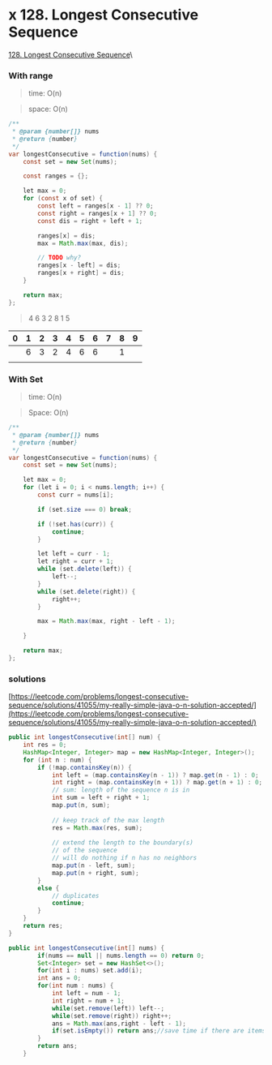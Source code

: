 # x 128. Longest Consecutive Sequence



[128. Longest Consecutive Sequence](https://leetcode.com/problems/longest-consecutive-sequence/)\


### With range

> time: O(n)

> space: O(n)

```java
/**
 * @param {number[]} nums
 * @return {number}
 */
var longestConsecutive = function(nums) {
    const set = new Set(nums);

    const ranges = {};

    let max = 0;
    for (const x of set) {
        const left = ranges[x - 1] ?? 0;
        const right = ranges[x + 1] ?? 0;
        const dis = right + left + 1;

        ranges[x] = dis;
        max = Math.max(max, dis);

        // TODO why?
        ranges[x - left] = dis;
        ranges[x + right] = dis;
    }

    return max;
};
```

> 4 6 3 2 8 1 5

| 0 | 1 | 2 | 3 | 4 | 5 | 6 | 7 | 8 | 9 |
| - | - | - | - | - | - | - | - | - | - |
|   | 6 | 3 | 2 | 4 | 6 | 6 |   | 1 |   |
|   |   |   |   |   |   |   |   |   |   |

### With Set

> time: O(n)

> Space: O(n)

```java
/**
 * @param {number[]} nums
 * @return {number}
 */
var longestConsecutive = function(nums) {
    const set = new Set(nums);

    let max = 0;
    for (let i = 0; i < nums.length; i++) {
        const curr = nums[i];

        if (set.size === 0) break;

        if (!set.has(curr)) {
            continue;
        }

        let left = curr - 1;
        let right = curr + 1;
        while (set.delete(left)) {
            left--;
        }
        while (set.delete(right)) {
            right++;
        }

        max = Math.max(max, right - left - 1);

    }

    return max;
};
```

### solutions

[https://leetcode.com/problems/longest-consecutive-sequence/solutions/41055/my-really-simple-java-o-n-solution-accepted/](https://leetcode.com/problems/longest-consecutive-sequence/solutions/41055/my-really-simple-java-o-n-solution-accepted/)

```java
public int longestConsecutive(int[] num) {
    int res = 0;
    HashMap<Integer, Integer> map = new HashMap<Integer, Integer>();
    for (int n : num) {
        if (!map.containsKey(n)) {
            int left = (map.containsKey(n - 1)) ? map.get(n - 1) : 0;
            int right = (map.containsKey(n + 1)) ? map.get(n + 1) : 0;
            // sum: length of the sequence n is in
            int sum = left + right + 1;
            map.put(n, sum);
            
            // keep track of the max length 
            res = Math.max(res, sum);
            
            // extend the length to the boundary(s)
            // of the sequence
            // will do nothing if n has no neighbors
            map.put(n - left, sum);
            map.put(n + right, sum);
        }
        else {
            // duplicates
            continue;
        }
    }
    return res;
}
```

```java
public int longestConsecutive(int[] nums) {
        if(nums == null || nums.length == 0) return 0;
        Set<Integer> set = new HashSet<>();
        for(int i : nums) set.add(i);
        int ans = 0;
        for(int num : nums) {
            int left = num - 1;
            int right = num + 1;
            while(set.remove(left)) left--;
            while(set.remove(right)) right++;
            ans = Math.max(ans,right - left - 1);
            if(set.isEmpty()) return ans;//save time if there are items in nums, but no item in hashset.
        }
        return ans;
    }
```

